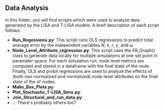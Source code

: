 ## Data Analysis
In this folder, you will find scripts which were used to analyze data generated by the LISA and T-LISA models. A breif description of each script follows:

- **Run_Regessions.py**: This script runs OLS regressions to predict total average error by the independent variables $N$, $k$, $r$, $\gamma$, and $\omega$.
- **Node_Level_Attribute_regression.py**: This script uses the ER_Graph() class to generate data locally for multiple simulations at one set point in paramater space. For each simulation run, node level metrics are computed and stored in a dataframe with the final state of the node. Finally, OLS and probit regressions are used to analyze the effects of (both non-normalized and normalized) node-level attributes on the final state of the of nodes.
- **Make_Box_Plots.py**
- **Plot_Stochastic_T-LISA_Sims.py**:
- **Join_Structural_and_run_data.py**:
- ... There's probably others too?
